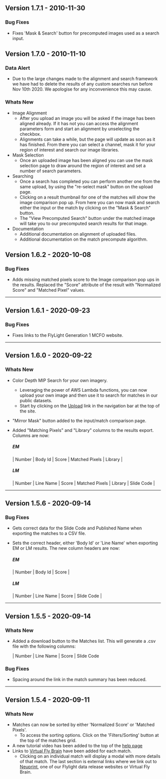 ## Version 1.7.1 - 2010-11-30

### Bug Fixes
* Fixes 'Mask & Search' button for precomputed images used as a search input.

## Version 1.7.0 - 2010-11-10

### Data Alert
* Due to the large changes made to the alignment and search framework we have had to delete the results of any custom searches run before Nov 10th 2020. We apologise for any inconvenience this may cause.

### Whats New
* Image Alignment
  - After you upload an image you will be asked if the image has been aligned already. If it has not you can access the alignment parameters form and start an alignment by unselecting the checkbox.
  - Alignments can take a while, but the page will update as soon as it has finished. From there you can select a channel, mask it for your region of interest and search our image libraries.
* Mask Selection
  - Once an uploaded image has been aligned you can use the mask selection page to draw around the region of interest and set a number of search parameters.
* Searching
  - Once a search has completed you can perform another one from the same upload, by using the "re-select mask" button on the upload page.
  - Clicking on a result thumbnail for one of the matches will show the image comparison pop up. From here you can now mask and search either the input or the match by clicking on the "Mask & Search" button.
  - The "View Precomputed Search" button under the matched image will take you to our precomputed search results for that image.
* Documentation
  - Additional documentation on alignment of uploaded files.
  - Additional documentation on the match precompute algorithm.

## Version 1.6.2 - 2020-10-08

### Bug Fixes
* Adds missing matched pixels score to the Image comparison pop ups in the results. Replaced the "Score" attribute of the result with "Normalized Score" and "Matched Pixel" values.

---
## Version 1.6.1 - 2020-09-23

### Bug Fixes
* Fixes links to the FlyLight Generation 1 MCFO website.

---
## Version 1.6.0 - 2020-09-22

### Whats New
* Color Depth MIP Search for your own imagery.
  - Leveraging the power of AWS Lambda functions, you can now upload your own image and then use it to search for matches in our public datasets.
  - Start by clicking on the [Upload](https://neuronbridge.janelia.org/upload) link in the navigation bar at the top of the site.
* "Mirror Mask" button added to the input/match comparison page.
* Added "Matching Pixels" and "Library" columns to the results export. Columns are now:

  ##### EM

  | Number | Body Id | Score | Matched Pixels | Library |

  ##### LM

  | Number | Line Name | Score | Matched Pixels | Library | Slide Code |

---
## Version 1.5.6 - 2020-09-14

### Bug Fixes
* Gets correct data for the Slide Code and Published Name when exporting the matches to a CSV file.
* Sets the correct header, either 'Body Id' or 'Line Name' when exporting EM or LM results. The new column headers are now:

  ##### EM

  | Number | Body Id | Score |

  ##### LM

  | Number | Line Name | Score | Slide Code |

---
## Version 1.5.5 - 2020-09-14

### Whats New
* Added a download button to the Matches list. This will generate a .csv file with the following columns:

  | Number | Line Name | Score | Slide Code

### Bug Fixes
* Spacing around the link in the match summary has been reduced.

---
## Version 1.5.4 - 2020-09-11

### Whats New
* Matches can now be sorted by either 'Normalized Score' or 'Matched Pixels'.
  - To access the sorting options. Click on the 'Filters/Sorting' button at the top of the matches grid.
* A new tutorial video has been added to the top of the [help page](https://neuronbridge.janelia.org/help)
* Links to [Virtual Fly Brain](http://virtualflybrain.org) have been added for each match.
  - Clicking on an individual match will display a modal with more details of that match. The last section is external links where we link out to [Neuprint](https://neuprint.janelia.org/), one of our Flylight data release websites or Virtual Fly Brain.

